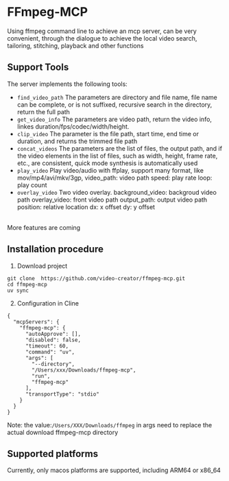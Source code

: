 # FFmpeg-MCP
Using ffmpeg command line to achieve an mcp server, can be very convenient, through the dialogue to achieve the local video search, tailoring, stitching, playback and other functions

## Support Tools
The server implements the following tools: <br/>
- `find_video_path`
  The parameters are directory and file name, file name can be complete, or is not suffixed, recursive search in the directory, return the full path
- `get_video_info`
  The parameters are video path, return the video info, linkes duration/fps/codec/width/height.
- `clip_video`
  The parameter is the file path, start time, end time or duration, and returns the trimmed file path
- `concat_videos`
  The parameters are the list of files, the output path, and if the video elements in the list of files, such as width, height, frame rate, etc., are consistent, quick mode synthesis is automatically used
- `play_video`
  Play video/audio with ffplay, support many format, like mov/mp4/avi/mkv/3gp, video_path: video path speed: play rate loop: play count
- `overlay_video`
  Two video overlay.
  background_video: backgroud video path
  overlay_video: front video path
  output_path: output video path
  position: relative location
  dx: x offset
  dy: y offset
<br/>
More features are coming

## Installation procedure
1. Download project
```
git clone  https://github.com/video-creator/ffmpeg-mcp.git
cd ffmpeg-mcp
uv sync
```

2. Configuration in Cline
```
{
  "mcpServers": {
    "ffmpeg-mcp": {
      "autoApprove": [],
      "disabled": false,
      "timeout": 60,
      "command": "uv",
      "args": [
        "--directory",
        "/Users/xxx/Downloads/ffmpeg-mcp",
        "run",
        "ffmpeg-mcp"
      ],
      "transportType": "stdio"
    }
  }
}
```
Note: the value:`/Users/XXX/Downloads/ffmpeg` in args  need to replace the actual download ffmpeg-mcp directory

## Supported platforms
Currently, only macos platforms are supported, including ARM64 or x86_64
